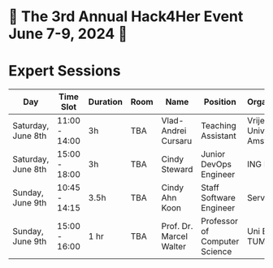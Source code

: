 
# 🌟 The 3rd Annual Hack4Her Event June 7-9, 2024 🌟

# Expert Sessions

| Day                  | Time Slot              | Duration | Room | Name                     | Position                    | Organization                |
|----------------------|------------------------|----------|------|--------------------------|-----------------------------|-----------------------------|
| Saturday, June 8th   | 11:00 - 14:00      | 3h       | TBA  | Vlad-Andrei Cursaru      | Teaching Assistant          | Vrije Universiteit Amsterdam|
| Saturday, June 8th   | 15:00 - 18:00     | 3h       | TBA  | Cindy Steward            | Junior DevOps Engineer      | ING Bank                    |
| Sunday, June 9th     | 10:45 - 14:15      | 3.5h       | TBA  | Cindy Ahn Koon           | Staff Software Engineer     | Service Now                 |
| Sunday, June 9th     | 15:00 - 16:00     | 1 hr     | TBA  | Prof. Dr. Marcel Walter  | Professor of Computer Science | Uni Bremen, TUM         |

